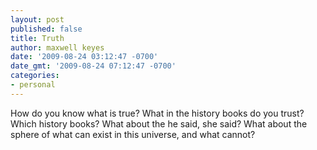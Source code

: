 ```yaml
---
layout: post
published: false
title: Truth
author: maxwell keyes
date: '2009-08-24 03:12:47 -0700'
date_gmt: '2009-08-24 07:12:47 -0700'
categories:
- personal
---
```


How do you know what is true? What in the history books do you trust? Which
history books? What about the he said, she said? What about the sphere of what
can exist in this universe, and what cannot?
